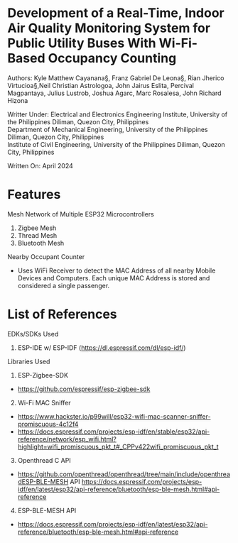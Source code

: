 # Development of a Real-Time, Indoor Air Quality Monitoring System for Public Utility Buses With Wi-Fi-Based Occupancy Counting

Authors: 
Kyle Matthew Cayanana§, Franz Gabriel De Leona§, Rian Jherico Virtucioa§,Neil Christian Astrologoa, John Jairus Eslita, Percival Magpantaya, Julius Lustrob, Joshua Agarc, Marc Rosalesa, John Richard Hizona

Writter Under: 
Electrical and Electronics Engineering Institute, University of the Philippines Diliman, Quezon City, Philippines  
Department of Mechanical Engineering, University of the Philippines Diliman, Quezon City, Philippines  
Institute of Civil Engineering, University of the Philippines Diliman, Quezon City, Philippines

Written On:
April 2024

# Features

Mesh Network of Multiple ESP32 Microcontrollers
1) Zigbee Mesh
2) Thread Mesh
3) Bluetooth Mesh

Nearby Occupant Counter
- Uses WiFi Receiver to detect the MAC Address of all nearby Mobile Devices and Computers. Each unique MAC Address is stored and considered a single passenger. 

# List of References

EDKs/SDKs Used
1. ESP-IDE w/ ESP-IDF (https://dl.espressif.com/dl/esp-idf/)

Libraries Used
1. ESP-Zigbee-SDK

- https://github.com/espressif/esp-zigbee-sdk 

2. Wi-Fi MAC Sniffer 
- https://www.hackster.io/p99will/esp32-wifi-mac-scanner-sniffer-promiscuous-4c12f4 
- https://docs.espressif.com/projects/esp-idf/en/stable/esp32/api-reference/network/esp_wifi.html?highlight=wifi_promiscuous_pkt_t#_CPPv422wifi_promiscuous_pkt_t 

3. Openthread C API 
- https://github.com/openthread/openthread/tree/main/include/openthreadESP-BLE-MESH API https://docs.espressif.com/projects/esp-idf/en/latest/esp32/api-reference/bluetooth/esp-ble-mesh.html#api-reference

4. ESP-BLE-MESH API
- https://docs.espressif.com/projects/esp-idf/en/latest/esp32/api-reference/bluetooth/esp-ble-mesh.html#api-reference  

